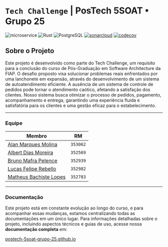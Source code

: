 # `Tech Challenge` | PosTech 5SOAT • Grupo 25

![microservice](https://img.shields.io/badge/usuario--cliente-blue?label=microsservi%C3%A7o&labelColor=%23505050&color=%23d63865) ![Rust](https://img.shields.io/badge/Rust-505050?logo=rust&logoColor=FFFFFF&labelColor=CE422B) ![PostgreSQL](https://img.shields.io/badge/PostgreSQL-505050?logo=postgresql&logoColor=FFFFFF&labelColor=4169E1) [![sonarcloud](https://sonarcloud.io/api/project_badges/measure?project=postech-5soat-grupo-25_tech-challenge-usuario-cliente&metric=alert_status)](https://sonarcloud.io/summary/new_code?id=postech-5soat-grupo-25_tech-challenge-usuario-cliente) [![codecov](https://codecov.io/gh/postech-5soat-grupo-25/tech-challenge-usuario-cliente/graph/badge.svg?token=VQF5TUQ2VB)](https://codecov.io/gh/postech-5soat-grupo-25/tech-challenge-usuario-cliente)

## Sobre o Projeto

Este projeto é desenvolvido como parte do Tech Challenge, um requisito para a conclusão do curso de Pós-Graduação em Software Architecture da FIAP. O desafio proposto visa solucionar problemas reais enfrentados por uma lanchonete em expansão, através do desenvolvimento de um sistema de autoatendimento eficiente. A ausência de um sistema de controle de pedidos pode tornar o atendimento caótico, afetando a satisfação dos clientes. Nosso sistema busca otimizar o processo de pedidos, pagamento, acompanhamento e entrega, garantindo uma experiência fluida e satisfatória para os clientes e uma gestão eficaz para o estabelecimento.

---

### Equipe

| Membro                                                                        | RM       |
|-------------------------------------------------------------------------------|----------|
| [Alan Marques Molina](https://www.linkedin.com/in/alanmmolina/)               | `353062` |
| [Albert Dias Moreira](https://www.linkedin.com/in/albert-moreira-62b9272b/)   | `352569` |
| [Bruno Mafra Pelence](https://www.linkedin.com/in/bruno-mafra-pelence/)       | `352939` |
| [Lucas Felipe Rebello](https://www.linkedin.com/in/lucas-rebello-b01849112/)  | `352982` |
| [Matheus Bachiste Lopes](https://www.linkedin.com/in/matheus-bachiste-lopes/) | `352783` |

---

### Documentação

Este projeto está em constante evolução ao longo do curso, e para acompanhar essas mudanças, estamos centralizando todas as documentações em um único lugar. Para informações detalhadas sobre o projeto, incluindo aspectos técnicos e guias de uso, acesse nossa **documentação completa** em: 

[postech-5soat-grupo-25.github.io](https://postech-5soat-grupo-25.github.io/)

